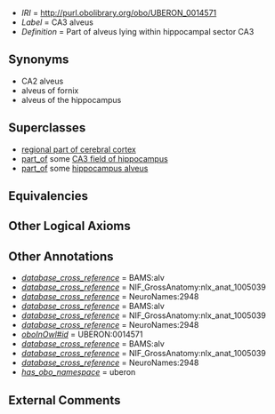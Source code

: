  * *IRI* = http://purl.obolibrary.org/obo/UBERON_0014571
 * *Label* = CA3 alveus
 * *Definition* = Part of alveus lying within hippocampal sector CA3

## Synonyms

 * CA2 alveus
 * alveus of fornix
 * alveus of the hippocampus

## Superclasses

 * [regional part of cerebral cortex](../../UBERON/19/UBERON_0002619.md)
 * [part_of](../../BFO/50/BFO_0000050.md) some [CA3 field of hippocampus](../../UBERON/83/UBERON_0003883.md)
 * [part_of](../../BFO/50/BFO_0000050.md) some [hippocampus alveus](../../UBERON/39/UBERON_0007639.md)

## Equivalencies


## Other Logical Axioms


## Other Annotations

 * *[database_cross_reference](../../ef/oboInOwl#hasDbXref.md)* = BAMS:alv
 * *[database_cross_reference](../../ef/oboInOwl#hasDbXref.md)* = NIF_GrossAnatomy:nlx_anat_1005039
 * *[database_cross_reference](../../ef/oboInOwl#hasDbXref.md)* = NeuroNames:2948
 * *[database_cross_reference](../../ef/oboInOwl#hasDbXref.md)* = BAMS:alv
 * *[database_cross_reference](../../ef/oboInOwl#hasDbXref.md)* = NIF_GrossAnatomy:nlx_anat_1005039
 * *[database_cross_reference](../../ef/oboInOwl#hasDbXref.md)* = NeuroNames:2948
 * *[oboInOwl#id](../../id/oboInOwl#id.md)* = UBERON:0014571
 * *[database_cross_reference](../../ef/oboInOwl#hasDbXref.md)* = BAMS:alv
 * *[database_cross_reference](../../ef/oboInOwl#hasDbXref.md)* = NIF_GrossAnatomy:nlx_anat_1005039
 * *[database_cross_reference](../../ef/oboInOwl#hasDbXref.md)* = NeuroNames:2948
 * *[has_obo_namespace](../../ce/oboInOwl#hasOBONamespace.md)* = uberon

## External Comments

